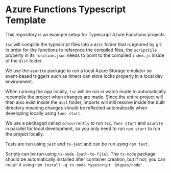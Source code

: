 # Azure Functions Typescript Template

This repository is an example setup for Typescript Azure Functions projects.

`tsc` will complile the typescript files into a `dist` folder that is ignored by git.
In order for the functions to reference the compiled files, the `scriptFile` property in its `function.json` needs to point to the compiled `index.js` inside of the `dist` folder.

We use the `azurite` package to run a local Azure Storage emulator so event-based triggers such as timers can store locks properly in a local dev environment.

When running the app locally, `tsc` will be run in watch mode to automatically recompile the project when changes are made. Since the entire project will then also exist inside the `dist` folder, imports will still resolve inside the built directory meaning changes should be reflected automatically when developing locally using `func start`.

We use a packaged called `concurrently` to run `tsc`, `func start` and `azurite` in parallel for local development, so you only need to run `npm start` to run the project locally. 

Tests are run using `jest` and `ts-jest` and can be run using `npm test`.

Scripts can be run using `ts-node [path-to-file]`. The `ts-node` package should be automatically installed after container creation, but if not, you can install it using `npm install -g ts-node typescript '@types/node'`.
